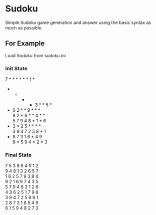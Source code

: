 # Sudoku
Simple Sudoku game generation and answer using the basic syntax as much as possible.

## For Example
Load Soduku from sudoku.ini

### Init State
 7   *   *   *   *   *   *   1   *  
 *   *   *   *   3   *   *   5   *  
 *   6   2   *   *   9   *   *   *  
 8   2   *   6   *   *   4   *   *  
 5   7   9   4   8   *   1   *   6  
 *   3   *   2   5   *   *   *   *  
 3   9   4   7   2   5   8   *   1  
 *   8   7   3   1   6   *   4   9  
 6   *   5   9   4   *   2   *   3  

### Final State
 7   5   3   8   6   4   9   1   2  
 9   4   8   1   3   2   6   5   7  
 1   6   2   5   7   9   3   8   4  
 8   2   1   6   9   7   4   3   5  
 5   7   9   4   8   3   1   2   6  
 4   3   6   2   5   1   7   9   8  
 3   9   4   7   2   5   8   6   1  
 2   8   7   3   1   6   5   4   9  
 6   1   5   9   4   8   2   7   3 
 